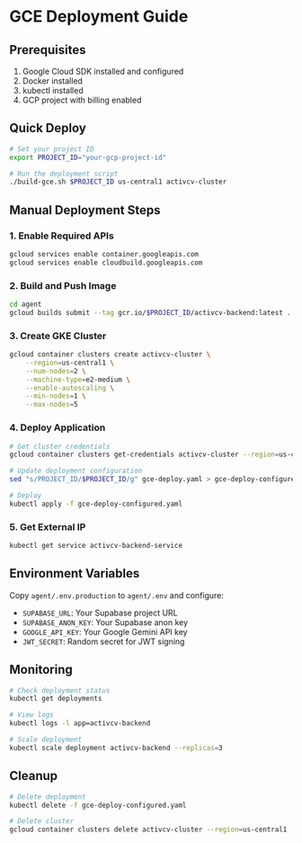 # GCE Deployment Guide

## Prerequisites

1. Google Cloud SDK installed and configured
2. Docker installed
3. kubectl installed
4. GCP project with billing enabled

## Quick Deploy

```bash
# Set your project ID
export PROJECT_ID="your-gcp-project-id"

# Run the deployment script
./build-gce.sh $PROJECT_ID us-central1 activcv-cluster
```

## Manual Deployment Steps

### 1. Enable Required APIs

```bash
gcloud services enable container.googleapis.com
gcloud services enable cloudbuild.googleapis.com
```

### 2. Build and Push Image

```bash
cd agent
gcloud builds submit --tag gcr.io/$PROJECT_ID/activcv-backend:latest .
```

### 3. Create GKE Cluster

```bash
gcloud container clusters create activcv-cluster \
    --region=us-central1 \
    --num-nodes=2 \
    --machine-type=e2-medium \
    --enable-autoscaling \
    --min-nodes=1 \
    --max-nodes=5
```

### 4. Deploy Application

```bash
# Get cluster credentials
gcloud container clusters get-credentials activcv-cluster --region=us-central1

# Update deployment configuration
sed "s/PROJECT_ID/$PROJECT_ID/g" gce-deploy.yaml > gce-deploy-configured.yaml

# Deploy
kubectl apply -f gce-deploy-configured.yaml
```

### 5. Get External IP

```bash
kubectl get service activcv-backend-service
```

## Environment Variables

Copy `agent/.env.production` to `agent/.env` and configure:

- `SUPABASE_URL`: Your Supabase project URL
- `SUPABASE_ANON_KEY`: Your Supabase anon key
- `GOOGLE_API_KEY`: Your Google Gemini API key
- `JWT_SECRET`: Random secret for JWT signing

## Monitoring

```bash
# Check deployment status
kubectl get deployments

# View logs
kubectl logs -l app=activcv-backend

# Scale deployment
kubectl scale deployment activcv-backend --replicas=3
```

## Cleanup

```bash
# Delete deployment
kubectl delete -f gce-deploy-configured.yaml

# Delete cluster
gcloud container clusters delete activcv-cluster --region=us-central1
```
